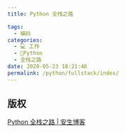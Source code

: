 ```yaml
---
title: Python 全栈之路

tags: 
  - 编码
categories: 
  - 💻 工作
  - 🐍Python
  - 全栈之路
date: 2020-05-23 18:21:46
permalink: /python/fullstack/index/
---
```


## 版权

[Python 全栈之路 | 安生博客](https://ansheng.me/python-full-stack-way/)
